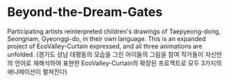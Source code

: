 # Beyond-the-Dream-Gates
Participating artists reinterpreted children's drawings of Taepyeong-dong, Seongnam, Gyeonggi-do, in their own language. This is an expanded project of EcoValley-Curtain expressed, and all three animations are unfolded. (경기도 성남 태평동의 모습을 그린 아이들의 그림을 참여 작가들이 자신만의 언어로 재해석하여  표현한 EcoValley-Curtain의 확장된 프로젝트로 모두 3가지의 애니메이션이 펼쳐진다)

